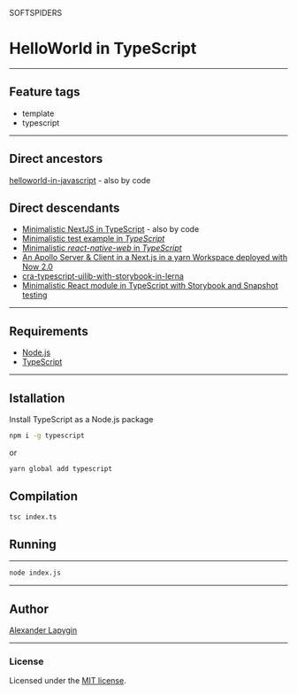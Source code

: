 SOFTSPIDERS

# HelloWorld in TypeScript

---

## Feature tags
- template
- typescript

---

## Direct ancestors

[helloworld-in-javascript](https://github.com/softspiders/helloworld-in-javascript) - also by code

## Direct descendants

- [Minimalistic NextJS in TypeScript](https://github.com/softspiders/next-typescript) - also by code
- [Minimalistic test example in *TypeScript*](https://github.com/softspiders/min-test-in-typescript)
- [Minimalistic *react-native-web* in *TypeScript*](https://github.com/softspiders/react-native-web-ts)
- [An Apollo Server & Client in a Next.js in a yarn Workspace deployed with Now 2.0](https://github.com/softspiders/zeit-now-next-typescript-graphql-apollo)
- [cra-typescript-uilib-with-storybook-in-lerna](https://github.com/softspiders/cra-typescript-uilib-storybook-lerna)
- [Minimalistic React module in TypeScript with Storybook and Snapshot testing](https://github.com/softspiders/react-ts-storybook-storyshots)

---

## Requirements

* [Node.js](https://nodejs.org/en/download/package-manager/)
* [TypeScript](https://www.typescriptlang.org/)

---

## Istallation

Install TypeScript as a Node.js package

```sh
npm i -g typescript
```

or

```sh
yarn global add typescript
```

## Compilation

```sh
tsc index.ts
```

## Running

---

```sh
node index.js
```

---

## Author

[Alexander Lapygin](https://github.com/AlexanderLapygin)

---

### License

Licensed under the [MIT license](./LICENSE).
